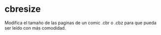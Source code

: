 # cbresize
Modifica el tamaño de las paginas de un comic .cbr o .cbz para que pueda ser leído con más comodidad.
